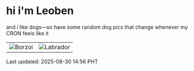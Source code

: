 # hi i'm Leoben

and i like dogs—so have some random dog pics that change whenever my CRON feels like it

|  |  |
|--------|----------|
| ![Borzoi](https://random-dog-vercel.vercel.app/api/random-borzoi?v=1756536971) | ![Labrador](https://random-dog-vercel.vercel.app/api/random-labrador?v=1756536971) |

Last updated: 2025-08-30 14:56 PHT
